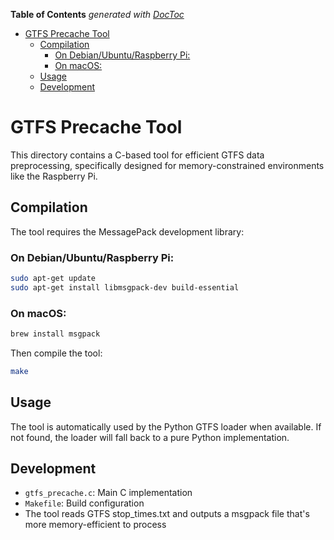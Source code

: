 <!-- START doctoc generated TOC please keep comment here to allow auto update -->
<!-- DON'T EDIT THIS SECTION, INSTEAD RE-RUN doctoc TO UPDATE -->
**Table of Contents**  *generated with [DocToc](https://github.com/thlorenz/doctoc)*

- [GTFS Precache Tool](#gtfs-precache-tool)
  - [Compilation](#compilation)
    - [On Debian/Ubuntu/Raspberry Pi:](#on-debianubunturaspberry-pi)
    - [On macOS:](#on-macos)
  - [Usage](#usage)
  - [Development](#development)

<!-- END doctoc generated TOC please keep comment here to allow auto update -->

# GTFS Precache Tool

This directory contains a C-based tool for efficient GTFS data preprocessing, specifically designed for memory-constrained environments like the Raspberry Pi.

## Compilation

The tool requires the MessagePack development library:

### On Debian/Ubuntu/Raspberry Pi:
```bash
sudo apt-get update
sudo apt-get install libmsgpack-dev build-essential
```

### On macOS:
```bash
brew install msgpack
```

Then compile the tool:
```bash
make
```

## Usage

The tool is automatically used by the Python GTFS loader when available. If not found, the loader will fall back to a pure Python implementation.

## Development

- `gtfs_precache.c`: Main C implementation
- `Makefile`: Build configuration
- The tool reads GTFS stop_times.txt and outputs a msgpack file that's more memory-efficient to process 